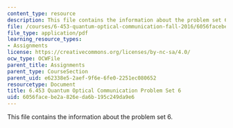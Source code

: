 ```yaml
---
content_type: resource
description: This file contains the information about the problem set 6.
file: /courses/6-453-quantum-optical-communication-fall-2016/6056facebe2a826eda6b195c249da9e6_MIT6_453F16_ps6.pdf
file_type: application/pdf
learning_resource_types:
- Assignments
license: https://creativecommons.org/licenses/by-nc-sa/4.0/
ocw_type: OCWFile
parent_title: Assignments
parent_type: CourseSection
parent_uid: e62338e5-2aef-9f6e-6fe0-2251ec080652
resourcetype: Document
title: 6.453 Quantum Optical Communication Problem Set 6
uid: 6056face-be2a-826e-da6b-195c249da9e6
---
```

This file contains the information about the problem set 6.